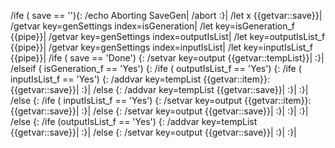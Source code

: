 /ife ( save == ''){:
	/echo Aborting SaveGen|
	/abort
:}|
/let x {{getvar::save}}|
/getvar key=genSettings index=isGeneration|
/let key=isGeneration_f {{pipe}}|
/getvar key=genSettings index=outputIsList|
/let key=outputIsList_f {{pipe}}|
/getvar key=genSettings index=inputIsList|
/let key=inputIsList_f {{pipe}}|
/ife ( save == 'Done') {:
	/setvar key=output {{getvar::tempList}}|
:}|
/elseif ( isGeneration_f == 'Yes') {:
	/ife ( outputIsList_f == 'Yes') {:
		/ife ( inputIsList_f == 'Yes') {:
			/addvar key=tempList {{getvar::item}}: {{getvar::save}}|
		:}|
		/else {:
			/addvar key=tempList {{getvar::save}}|
		:}|
	:}|
	/else {:
		/ife ( inputIsList_f == 'Yes') {:
			/setvar key=output {{getvar::item}}: {{getvar::save}}|
		:}|
		/else {:
			/setvar key=output {{getvar::save}}|
		:}|
	:}|
:}|
/else {:
	/ife (outputIsList_f == 'Yes') {:
		/addvar key=tempList {{getvar::save}}|
	:}|
	/else {:
		/setvar key=output {{getvar::save}}|
	:}|
:}|